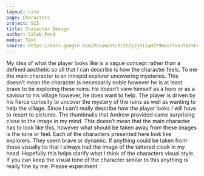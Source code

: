 ```yaml
---
layout: cite
page: Characters
project: S15
title: Character Design
author: Caleb Pond
media: Text
source: https://docs.google.com/document/d/1S2jJjhIiwHJY9Bwv7sVnJlWi5FcrU7rFbiRPqWLbx2g/edit?usp=sharing
---
```

My idea of what the player looks like is a vague concept rather than a defined aesthetic so all that I can describe is how the character feels. To me the main character is an intrepid explorer uncovering mysteries. This doesn’t mean the character is necessarily noble however he is at least brave to be exploring these ruins. He doesn’t view himself as a hero or as a saviour to his village however, he does want to help. The player is driven by his fierce curiosity to uncover the mystery of the ruins as well as wanting to help the village. Since I can’t really describe how the player looks I will have to resort to pictures. The thumbnails that Andrew provided came surprising close to the image in my mind. This doesn’t mean that the main character has to look like this, however what should be taken away from these images is the tone or feel. Each of the characters presented here look like explorers. They seem brave or dynamic. If anything could be taken from these visually its that I always had the image of the tattered cloak in my head. Hopefully this helps clarify what I think of the characters visual style. If you can keep the visual tone of the character similar to this anything is really fine by me. Please experiment.
